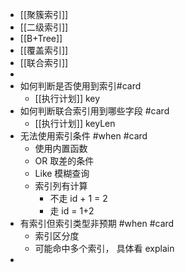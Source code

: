 - [[聚簇索引]]
- [[二级索引]]
- [[B+Tree]]
- [[覆盖索引]]
- [[联合索引]]
-
- 如何判断是否使用到索引#card
	- [[执行计划]] key
- 如何判断联合索引用到哪些字段 #card
	- [[执行计划]] keyLen
- 无法使用索引条件 #when #card
	- 使用内置函数
	- OR 取差的条件
	- Like 模糊查询
	- 索引列有计算
		- 不走 id + 1 = 2
		- 走 id = 1+2
- 有索引但索引类型非预期 #when #card
	- 索引区分度
	- 可能命中多个索引， 具体看 explain
-